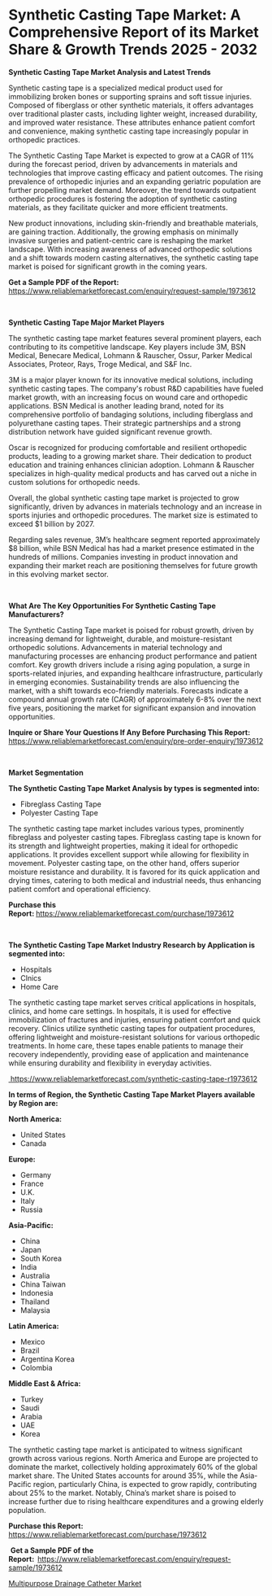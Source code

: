 <p><h1>Synthetic Casting Tape Market: A Comprehensive Report of its Market Share & Growth Trends 2025 - 2032</h1></p><p><strong>Synthetic Casting Tape Market Analysis and Latest Trends</strong></p>
<p><p>Synthetic casting tape is a specialized medical product used for immobilizing broken bones or supporting sprains and soft tissue injuries. Composed of fiberglass or other synthetic materials, it offers advantages over traditional plaster casts, including lighter weight, increased durability, and improved water resistance. These attributes enhance patient comfort and convenience, making synthetic casting tape increasingly popular in orthopedic practices.</p><p>The Synthetic Casting Tape Market is expected to grow at a CAGR of 11% during the forecast period, driven by advancements in materials and technologies that improve casting efficacy and patient outcomes. The rising prevalence of orthopedic injuries and an expanding geriatric population are further propelling market demand. Moreover, the trend towards outpatient orthopedic procedures is fostering the adoption of synthetic casting materials, as they facilitate quicker and more efficient treatments.</p><p>New product innovations, including skin-friendly and breathable materials, are gaining traction. Additionally, the growing emphasis on minimally invasive surgeries and patient-centric care is reshaping the market landscape. With increasing awareness of advanced orthopedic solutions and a shift towards modern casting alternatives, the synthetic casting tape market is poised for significant growth in the coming years.</p></p>
<p><strong>Get a Sample PDF of the Report:&nbsp;</strong> <a href="https://www.reliablemarketforecast.com/enquiry/request-sample/1973612?utm_campaign=1890&utm_medium=2&utm_source=Github&utm_content=ia&utm_term=04032025&utm_id=synthetic-casting-tape">https://www.reliablemarketforecast.com/enquiry/request-sample/1973612</a></p>
<p>&nbsp;</p>
<p><strong>Synthetic Casting Tape Major Market Players</strong></p>
<p><p>The synthetic casting tape market features several prominent players, each contributing to its competitive landscape. Key players include 3M, BSN Medical, Benecare Medical, Lohmann & Rauscher, Ossur, Parker Medical Associates, Proteor, Rays, Troge Medical, and S&F Inc. </p><p>3M is a major player known for its innovative medical solutions, including synthetic casting tapes. The company's robust R&D capabilities have fueled market growth, with an increasing focus on wound care and orthopedic applications. BSN Medical is another leading brand, noted for its comprehensive portfolio of bandaging solutions, including fiberglass and polyurethane casting tapes. Their strategic partnerships and a strong distribution network have guided significant revenue growth.</p><p>Oscar is recognized for producing comfortable and resilient orthopedic products, leading to a growing market share. Their dedication to product education and training enhances clinician adoption. Lohmann & Rauscher specializes in high-quality medical products and has carved out a niche in custom solutions for orthopedic needs.</p><p>Overall, the global synthetic casting tape market is projected to grow significantly, driven by advances in materials technology and an increase in sports injuries and orthopedic procedures. The market size is estimated to exceed $1 billion by 2027. </p><p>Regarding sales revenue, 3M’s healthcare segment reported approximately $8 billion, while BSN Medical has had a market presence estimated in the hundreds of millions. Companies investing in product innovation and expanding their market reach are positioning themselves for future growth in this evolving market sector.</p></p>
<p>&nbsp;</p>
<p><strong>What Are The Key Opportunities For Synthetic Casting Tape Manufacturers?</strong></p>
<p><p>The Synthetic Casting Tape market is poised for robust growth, driven by increasing demand for lightweight, durable, and moisture-resistant orthopedic solutions. Advancements in material technology and manufacturing processes are enhancing product performance and patient comfort. Key growth drivers include a rising aging population, a surge in sports-related injuries, and expanding healthcare infrastructure, particularly in emerging economies. Sustainability trends are also influencing the market, with a shift towards eco-friendly materials. Forecasts indicate a compound annual growth rate (CAGR) of approximately 6-8% over the next five years, positioning the market for significant expansion and innovation opportunities.</p></p>
<p><strong>Inquire or Share Your Questions If Any Before Purchasing This Report:</strong> <a href="https://www.reliablemarketforecast.com/enquiry/pre-order-enquiry/1973612?utm_campaign=1890&utm_medium=2&utm_source=Github&utm_content=ia&utm_term=04032025&utm_id=synthetic-casting-tape">https://www.reliablemarketforecast.com/enquiry/pre-order-enquiry/1973612</a></p>
<p>&nbsp;</p>
<p><strong>Market Segmentation</strong></p>
<p><strong>The Synthetic Casting Tape Market Analysis by types is segmented into:</strong></p>
<p><ul><li>Fibreglass Casting Tape</li><li>Polyester Casting Tape</li></ul></p>
<p><p>The synthetic casting tape market includes various types, prominently fibreglass and polyester casting tapes. Fibreglass casting tape is known for its strength and lightweight properties, making it ideal for orthopedic applications. It provides excellent support while allowing for flexibility in movement. Polyester casting tape, on the other hand, offers superior moisture resistance and durability. It is favored for its quick application and drying times, catering to both medical and industrial needs, thus enhancing patient comfort and operational efficiency.</p></p>
<p><strong>Purchase this Report:&nbsp;</strong><a href="https://www.reliablemarketforecast.com/purchase/1973612?utm_campaign=1890&utm_medium=2&utm_source=Github&utm_content=ia&utm_term=04032025&utm_id=synthetic-casting-tape">https://www.reliablemarketforecast.com/purchase/1973612</a></p>
<p>&nbsp;</p>
<p><strong>The Synthetic Casting Tape Market Industry Research by Application is segmented into:</strong></p>
<p><ul><li>Hospitals</li><li>Clnics</li><li>Home Care</li></ul></p>
<p><p>The synthetic casting tape market serves critical applications in hospitals, clinics, and home care settings. In hospitals, it is used for effective immobilization of fractures and injuries, ensuring patient comfort and quick recovery. Clinics utilize synthetic casting tapes for outpatient procedures, offering lightweight and moisture-resistant solutions for various orthopedic treatments. In home care, these tapes enable patients to manage their recovery independently, providing ease of application and maintenance while ensuring durability and flexibility in everyday activities.</p></p>
<p><a href="https://www.reliablemarketforecast.com/synthetic-casting-tape-r1973612?utm_campaign=1890&utm_medium=2&utm_source=Github&utm_content=ia&utm_term=04032025&utm_id=synthetic-casting-tape">&nbsp;https://www.reliablemarketforecast.com/synthetic-casting-tape-r1973612</a></p>
<p><strong>In terms of Region, the Synthetic Casting Tape Market Players available by Region are:</strong></p>
<p>
    <p> <strong> North America: </strong>
        <ul>
            <li>United States</li>
            <li>Canada</li>
        </ul>
        </p> 
    <p> <strong> Europe: </strong>
        <ul>
            <li>Germany</li>
            <li>France</li>
            <li>U.K.</li>
            <li>Italy</li>
            <li>Russia</li>
        </ul>
        </p> 
    <p> <strong> Asia-Pacific: </strong>
        <ul>
            <li>China</li>
            <li>Japan</li>
            <li>South Korea</li>
            <li>India</li>
            <li>Australia</li>
            <li>China Taiwan</li>
            <li>Indonesia</li>
            <li>Thailand</li>
            <li>Malaysia</li>
        </ul>
        </p> 
    <p> <strong> Latin America: </strong>
        <ul>
            <li>Mexico</li>
            <li>Brazil</li>
            <li>Argentina Korea</li>
            <li>Colombia</li>
        </ul>
        </p> 
    <p> <strong> Middle East & Africa: </strong>
        <ul>
            <li>Turkey</li>
            <li>Saudi</li>
            <li>Arabia</li>
            <li>UAE</li>
            <li>Korea</li>
        </ul>
    </p>
    </p>
<p><p>The synthetic casting tape market is anticipated to witness significant growth across various regions. North America and Europe are projected to dominate the market, collectively holding approximately 60% of the global market share. The United States accounts for around 35%, while the Asia-Pacific region, particularly China, is expected to grow rapidly, contributing about 25% to the market. Notably, China’s market share is poised to increase further due to rising healthcare expenditures and a growing elderly population.</p></p>
<p><strong>Purchase this Report: </strong><a href="https://www.reliablemarketforecast.com/purchase/1973612?utm_campaign=1890&utm_medium=2&utm_source=Github&utm_content=ia&utm_term=04032025&utm_id=synthetic-casting-tape">https://www.reliablemarketforecast.com/purchase/1973612</a></p>
<p>&nbsp;<strong>Get a Sample PDF of the Report:&nbsp;&nbsp;</strong><a href="https://www.reliablemarketforecast.com/enquiry/request-sample/1973612?utm_campaign=1890&utm_medium=2&utm_source=Github&utm_content=ia&utm_term=04032025&utm_id=synthetic-casting-tape">https://www.reliablemarketforecast.com/enquiry/request-sample/1973612</a></p>
<p><strong></strong></p>
<p><p><a href="https://github.com/brinnoifon/Market-Research-Report-List-1/blob/main/multipurpose-drainage-catheter-market.md?utm_campaign=1890&utm_medium=2&utm_source=Github&utm_content=ia&utm_term=04032025&utm_id=synthetic-casting-tape">Multipurpose Drainage Catheter Market</a></p></p>